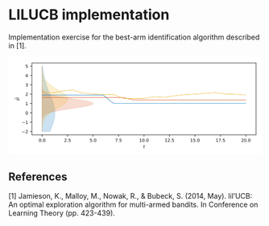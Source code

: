 # LILUCB implementation

Implementation exercise for the best-arm identification algorithm described in [1].

![alt text](figures/run_example.svg)

## References
[1] Jamieson, K., Malloy, M., Nowak, R., & Bubeck, S. (2014, May). lil’UCB: An optimal exploration algorithm for multi-armed bandits. In Conference on Learning Theory (pp. 423-439).
